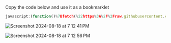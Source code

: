 Copy the code below and use it as a bookmarklet
```javascript
javascript:(function()%7Bfetch(%22https%3A%2F%2Fraw.githubusercontent.com%2FTHEDESTROYER6667%2FBoomlearning-Cheat-GUI%2Fmain%2Fcheat.js%22).then(response%20%3D%3E%20response.text())%0A%20%20.then(code%20%3D%3E%20%7B%0A%20%20%20%20const%20Cheat%20%3D%20new%20Function(code)%0A%20%20%20%20Cheat()%0A%20%20%7D%0A)%7D)()%3B
```

![Screenshot 2024-08-18 at 7 12 41 PM](https://github.com/user-attachments/assets/228a30ee-4b2e-43c1-91ce-b19598d87996)



![Screenshot 2024-08-18 at 7 12 56 PM](https://github.com/user-attachments/assets/fac2ec8f-afa5-4d95-9054-da3fe09c9419)
